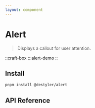 ```yaml
---
layout: component
---
```


# Alert

> Displays a callout for user attention.

::craft-box
:::alert-demo
::

## Install

```bash
pnpm install @destyler/alert
```

## API Reference
